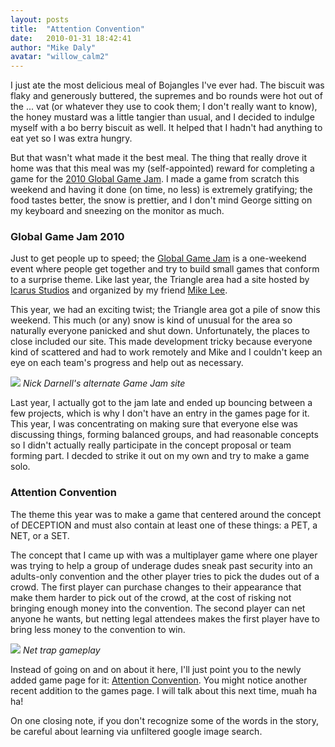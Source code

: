 ```yaml
---
layout: posts
title:  "Attention Convention"
date:   2010-01-31 18:42:41
author: "Mike Daly"
avatar: "willow_calm2"
---
```

I just ate the most delicious meal of Bojangles I've ever had. The biscuit was flaky and generously buttered, the supremes and bo rounds were hot out of the ... vat (or whatever they use to cook them; I don't really want to know), the honey mustard was a little tangier than usual, and I decided to indulge myself with a bo berry biscuit as well. It helped that I hadn't had anything to eat yet so I was extra hungry.

But that wasn't what made it the best meal. The thing that really drove it home was that this meal was my (self-appointed) reward for completing a game for the [2010 Global Game Jam](http://www.globalgamejam.com/). I made a game from scratch this weekend and having it done (on time, no less) is extremely gratifying; the food tastes better, the snow is prettier, and I don't mind George sitting on my keyboard and sneezing on the monitor as much.

### Global Game Jam 2010

Just to get people up to speed; the [Global Game Jam](http://www.globalgamejam.com/) is a one-weekend event where people get together and try to build small games that conform to a surprise theme. Like last year, the Triangle area had a site hosted by [Icarus Studios](http://www.icarusstudios.com/) and organized by my friend [Mike Lee](http://www.gamedrinkcode.com/blog/).

This year, we had an exciting twist; the Triangle area got a pile of snow this weekend. This much (or any) snow is kind of unusual for the area so naturally everyone panicked and shut down. Unfortunately, the places to close included our site. This made development tricky because everyone kind of scattered and had to work remotely and Mike and I couldn't keep an eye on each team's progress and help out as necessary.

![](https://content.duelingmonkeys.com/filespace/mike/ggjsnow.jpg)
_Nick Darnell's alternate Game Jam site_


Last year, I actually got to the jam late and ended up bouncing between a few projects, which is why I don't have an entry in the games page for it. This year, I was concentrating on making sure that everyone else was discussing things, forming balanced groups, and had reasonable concepts so I didn't actually really participate in the concept proposal or team forming part. I decded to strike it out on my own and try to make a game solo.

### Attention Convention

The theme this year was to make a game that centered around the concept of DECEPTION and must also contain at least one of these things: a PET, a NET, or a SET.

The concept that I came up with was a multiplayer game where one player was trying to help a group of underage dudes sneak past security into an adults-only convention and the other player tries to pick the dudes out of a crowd. The first player can purchase changes to their appearance that make them harder to pick out of the crowd, at the cost of risking not bringing enough money into the convention. The second player can net anyone he wants, but netting legal attendees makes the first player have to bring less money to the convention to win.

![](https://content.duelingmonkeys.com/images/games/attentionconvention/attentionconvention7mid.png)
_Net trap gameplay_


Instead of going on and on about it here, I'll just point you to the newly added game page for it: [Attention Convention](/games/attention-convention.html). You might notice another recent addition to the games page. I will talk about this next time, muah ha ha!

On one closing note, if you don't recognize some of the words in the story, be careful about learning via unfiltered google image search.
